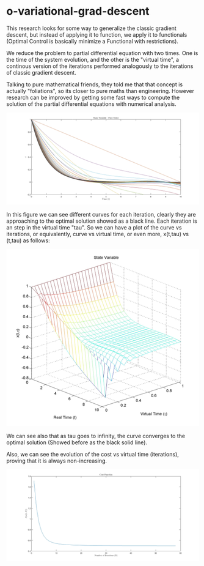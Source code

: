 # o-variational-grad-descent
This research looks for some way to generalize the classic gradient descent, but instead of applying it to function, we apply it to functionals (Optimal Control is basically minimize a Functional with restrictions).

We reduce the problem to partial differential equation with two times. One is the time of the system evolution, and the other is the "virtual time", a continous version of the iterations performed analogously to the iterations of classic gradient descent.

Talking to pure mathematical friends, they told me that that concept is actually "foliations", so its closer to pure maths than engineering.
However research can be improved by getting some fast ways to compute the solution of the partial differential equations with numerical analysis.

<p align="center">
<img src="graphics/1D-GFD.jpg">
</p>

In this figure we can see different curves for each iteration, clearly they are approaching to the optimal solution showed as a black line.
Each iteration is an step in the virtual time "tau". So we can have a plot of the curve vs iterations, or equivalently, curve vs virtual time, or even more, x(t,tau) vs (t,tau) as follows:

<p align="center">
<img src="graphics/xttau.jpg">
</p>

We can see also that as tau goes to infinity, the curve converges to the optimal solution (Showed before as the black solid line).

Also, we can see the evolution of the cost vs virtual time (iterations), proving that it is always non-increasing.

<p align="center">
<img src="graphics/1D-GFDCOst.jpg">
</p>
